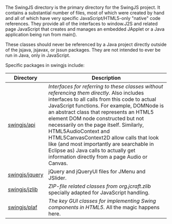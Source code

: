 The SwingJS directory is the primary directory for the SwingJS project. It contains a substantial number of files, most of which were created by hand and all of which have very specific JavaScript/HTML5-only "native" code references. They provide all of the interfaces to window.J2S and related page JavaScript that creates and manages an embedded JApplet or a Java application being run from main(). 

These classes should never be referenced by a Java project directly outside of the jsjava, jsjavax, or jssun packages. They are not intended to ever be run in Java, only in JavaScript.

Specific packages in swingjs include:

| 	Directory   | Description 	                                                               				|
| ------------- | ----------------------------------------------------------------------------------------- |
| [swingjs/api](swingjs/api) | *Interfaces for referring to these classes without referencing them directly.* Also includes interfaces to all calls from this code to actual JavaScript functions. For example, DOMNode is an abstract class that represents an HTML5 element DOM node constructed but not necessarily on the page itself. Similarly, HTML5AudioContext and HTML5CanvasContext2D allow calls that look like (and most importantly are searchable in Eclipse as) Java calls to actually get information directly from a page Audio or Canvas. |
| [swingjs/jquery](swingjs/jquery) | jQuery and jQueryUI files for JMenu and JSlider. |
| [swingjs/jzlib](swingjs/jzlib) |   *ZIP-file related classes from org.jcraft.zlib* specially adapted for JavaScript handling. |
| [swingjs/plaf](swingjs/plaf) | *The key GUI classes for implementing Swing components in HTML5.* All the magic happens here. |
